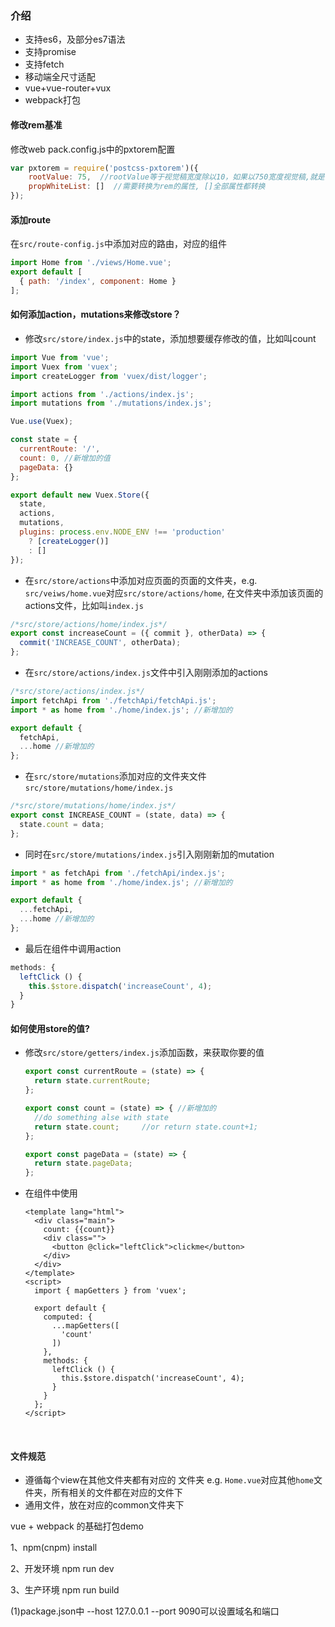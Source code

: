 ### 介绍

* 支持es6，及部分es7语法
* 支持promise
* 支持fetch
* 移动端全尺寸适配
* vue+vue-router+vux
* webpack打包

#### 修改rem基准

修改web pack.config.js中的pxtorem配置

```javascript
var pxtorem = require('postcss-pxtorem')({
    rootValue: 75,  //rootValue等于视觉稿宽度除以10，如果以750宽度视觉稿,就是75
    propWhiteList: []  //需要转换为rem的属性, []全部属性都转换
});
```

#### 添加route

在`src/route-config.js`中添加对应的路由，对应的组件

```javascript
import Home from './views/Home.vue';
export default [
  { path: '/index', component: Home }
];
```

#### 如何添加action，mutations来修改store？

* 修改`src/store/index.js`中的state，添加想要缓存修改的值，比如叫count

```javascript
import Vue from 'vue';
import Vuex from 'vuex';
import createLogger from 'vuex/dist/logger';

import actions from './actions/index.js';
import mutations from './mutations/index.js';

Vue.use(Vuex);

const state = {
  currentRoute: '/',
  count: 0,	//新增加的值
  pageData: {}
};

export default new Vuex.Store({
  state,
  actions,
  mutations,
  plugins: process.env.NODE_ENV !== 'production'
    ? [createLogger()]
    : []
});
```

* 在`src/store/actions`中添加对应页面的页面的文件夹，e.g. `src/veiws/home.vue`对应`src/store/actions/home`, 在文件夹中添加该页面的actions文件，比如叫`index.js`

```javascript
/*src/store/actions/home/index.js*/
export const increaseCount = ({ commit }, otherData) => {
  commit('INCREASE_COUNT', otherData);
};
```

* 在`src/store/actions/index.js`文件中引入刚刚添加的actions

```javascript
/*src/store/actions/index.js*/
import fetchApi from './fetchApi/fetchApi.js';
import * as home from './home/index.js'; //新增加的

export default {
  fetchApi,
  ...home //新增加的
};
```

* 在`src/store/mutations`添加对应的文件夹文件`src/store/mutations/home/index.js`

```javascript
/*src/store/mutations/home/index.js*/
export const INCREASE_COUNT = (state, data) => {
  state.count = data;
};
```
* 同时在`src/store/mutations/index.js`引入刚刚新加的mutation

```javascript
import * as fetchApi from './fetchApi/index.js';
import * as home from './home/index.js'; //新增加的

export default {
  ...fetchApi,
  ...home //新增加的
};
```
* 最后在组件中调用action

```javascript
methods: {
  leftClick () {
    this.$store.dispatch('increaseCount', 4);
  }
}
```

#### 如何使用store的值?

* 修改`src/store/getters/index.js`添加函数，来获取你要的值

  ```javascript
  export const currentRoute = (state) => {
    return state.currentRoute;
  };

  export const count = (state) => {	//新增加的
    //do something alse with state
    return state.count; 	//or return state.count+1;
  };

  export const pageData = (state) => {
    return state.pageData;
  };
  ```

* 在组件中使用

  ```vue
  <template lang="html">
    <div class="main">
      count: {{count}}
      <div class="">
        <button @click="leftClick">clickme</button>
      </div>
    </div>
  </template>
  <script>
    import { mapGetters } from 'vuex';

    export default {
      computed: {
        ...mapGetters([
          'count'
        ])
      },
      methods: {
        leftClick () {
          this.$store.dispatch('increaseCount', 4);
        }
      }
    };
  </script>
  ```

  ​

#### 文件规范

* 遵循每个view在其他文件夹都有对应的 文件夹 e.g. `Home.vue`对应其他`home`文件夹，所有相关的文件都在对应的文件下
* 通用文件，放在对应的common文件夹下



vue + webpack 的基础打包demo

1、npm(cnpm) install

2、开发环境 npm run dev

3、生产环境 npm run build
<!-- 以下是提示 -->

(1)package.json中 --host 127.0.0.1 --port 9090可以设置域名和端口
